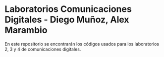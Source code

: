 # Laboratorios Comunicaciones Digitales - Diego Muñoz, Alex Marambio

En este repositorio se encontrarán los códigos usados para los laboratorios 2, 3 y 4 de comunicaciones digitales.

